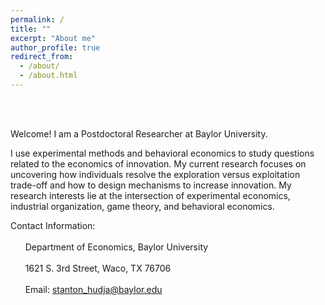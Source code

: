 ```yaml
---
permalink: /
title: ""
excerpt: "About me"
author_profile: true
redirect_from: 
  - /about/
  - /about.html
---
```



<br />
<br />

Welcome! I am a Postdoctoral Researcher at Baylor University. 

I use experimental methods and behavioral economics to study questions related to the economics of innovation. My current research focuses on uncovering how individuals resolve the exploration versus exploitation trade-off and how to design mechanisms to increase innovation. My research interests lie at the intersection of experimental economics, industrial organization, game theory, and behavioral economics.


Contact Information: <br /> <br />
&nbsp; &nbsp; &nbsp; Department of Economics, Baylor University <br />  <br /> 
&nbsp; &nbsp; &nbsp; 1621 S. 3rd Street, Waco, TX 76706 <br />  <br /> 
&nbsp; &nbsp; &nbsp; Email: stanton_hudja@baylor.edu <br /> <br /> 

